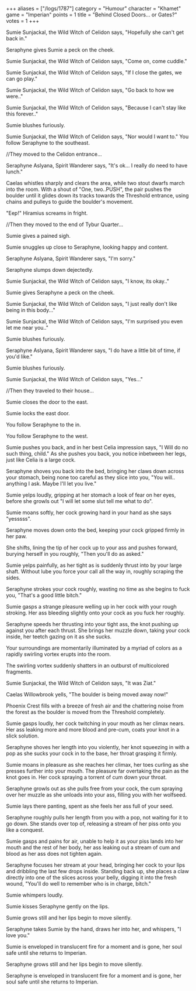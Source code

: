 +++
aliases = ["/logs/1787"]
category = "Humour"
character = "Khamet"
game = "Imperian"
points = 1
title = "Behind Closed Doors... or Gates?"
votes = 1
+++

Sumie Sunjackal, the Wild Witch of Celidon says, "Hopefully she can't get back in."

Seraphyne gives Sumie a peck on the cheek.

Sumie Sunjackal, the Wild Witch of Celidon says, "Come on, come cuddle."

Sumie Sunjackal, the Wild Witch of Celidon says, "If I close the gates, we can go play."

Sumie Sunjackal, the Wild Witch of Celidon says, "Go back to how we were.."

Sumie Sunjackal, the Wild Witch of Celidon says, "Because I can't stay like this forever.."

Sumie blushes furiously.

Sumie Sunjackal, the Wild Witch of Celidon says, "Nor would I want to."
You follow Seraphyne to the southeast.

//They moved to the Celidon entrance...

Seraphyne Aslyana, Spirit Wanderer says, "It's ok... I really do need to have lunch."

Caelas whistles sharply and clears the area, while two stout dwarfs march into the room. With a shout of "One, two..PUSH", the pair pushes the boulder until it glides down its tracks towards the Threshold entrance, using chains and pulleys to guide the boulder's movement.

"Eep!" Hiramius screams in fright.

//Then they moved to the end of Tybur Quarter...

Sumie gives a pained sigh.

Sumie snuggles up close to Seraphyne, looking happy and content.

Seraphyne Aslyana, Spirit Wanderer says, "I'm sorry."

Seraphyne slumps down dejectedly.

Sumie Sunjackal, the Wild Witch of Celidon says, "I know, its okay.."

Sumie gives Seraphyne a peck on the cheek.

Sumie Sunjackal, the Wild Witch of Celidon says, "I just really don't like being in this body..."

Sumie Sunjackal, the Wild Witch of Celidon says, "I'm surprised you even let me near you.."

Sumie blushes furiously.

Seraphyne Aslyana, Spirit Wanderer says, "I do have a little bit of time, if you'd like."

Sumie blushes furiously.

Sumie Sunjackal, the Wild Witch of Celidon says, "Yes..."

//Then they traveled to their house...

Sumie closes the door to the east.

Sumie locks the east door.

You follow Seraphyne to the in.

You follow Seraphyne to the west.

Sumie pushes you back, and in her best Celia impression says, "I Will do no such thing, child." As she pushes you back, you notice inbetween her legs, just like Celia is a large cock.

Seraphyne shoves you back into the bed, bringing her claws down across your stomach, being none too careful as they slice into you, "You will.. anything I ask. Maybe I'll let you live."

Sumie yelps loudly, gripping at her stomach a look of fear on her eyes, before she growls out "I will let some slut tell me what to do". 

Sumie moans softly, her cock growing hard in your hand as she says "yesssss". 

Seraphyne moves down onto the bed, keeping your cock gripped firmly in her paw.

She shifts, lining the tip of her cock up to your ass and pushes forward, burying herself in you roughly, "Then you'll do as asked."

Sumie yelps painfully, as her tight as is suddenly thrust into by your large shaft. Without lube you force your call all the way in, roughly scraping the sides.

Seraphyne strokes your cock roughly, wasting no time as she begins to fuck you, "That's a good little bitch."

Sumie gasps a strange pleasure welling up in her cock with your rough stroking. Her ass bleeding slightly onto your cock as you fuck her roughly.

Seraphyne speeds her thrusting into your tight ass, the knot pushing up against you after each thrust. She brings her muzzle down, taking your cock inside, her teetch gazing on it as she sucks.

Your surroundings are momentarily illuminated by a myriad of colors as a rapidly swirling vortex erupts into the room.

The swirling vortex suddenly shatters in an outburst of multicolored fragments.

Sumie Sunjackal, the Wild Witch of Celidon says, "It was Ziat."

Caelas Willowbrook yells, "The boulder is being moved away now!"

Phoenix Crest fills with a breeze of fresh air and the chattering noise from 
the forest as the boulder is moved from the Threshold completely.

Sumie gasps loudly, her cock twitching in your mouth as her climax nears. Her ass leaking more and more blood and pre-cum, coats your knot in a slick 
solution.

Seraphyne shoves her length into you violently, her knot squeezing in with a 
pop as she sucks your cock in to the base, her throat grasping it firmly.

Sumie moans in pleasure as she reaches her climax, her toes curling as she presses further into your mouth. The pleasure far overtaking the pain as the knot goes in. Her cock spraying a torrent of cum down your throat.

Seraphyne growls out as she pulls free from your cock, the cum spraying over her muzzle as she unloads into your ass, filling you with her wolfseed.

Sumie lays there panting, spent as she feels her ass full of your seed.

Seraphyne roughly pulls her length from you with a pop, not waiting for it to go down. She stands over top of, releasing a stream of her piss onto you like a conquest.

Sumie gasps and pains for air, unable to help it as your piss lands into her mouth and the rest of her body, her ass leaking out a stream of cum and blood as her ass does not tighten again.

Seraphyne focuses her stream at your head, bringing her cock to your lips and dribbling the last few drops inside. Standing back up, she places a claw directly into one of the slices across your belly, digging it into the fresh wound, "You'll do well to remember who is in charge, bitch."

Sumie whimpers loudly.

Sumie kisses Seraphyne gently on the lips.

Sumie grows still and her lips begin to move silently.

Seraphyne takes Sumie by the hand, draws her into her, and whispers, "I love you."

Sumie is enveloped in translucent fire for a moment and is gone, her soul safe until she returns to Imperian.

Seraphyne grows still and her lips begin to move silently.

Seraphyne is enveloped in translucent fire for a moment and is gone, her soul safe until she returns to Imperian.